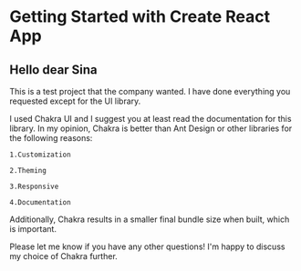 # Getting Started with Create React App

## Hello dear Sina

This is a test project that the company wanted. I have done everything you requested except for the UI library.

I used Chakra UI and I suggest you at least read the documentation for this library. In my opinion, Chakra is better than Ant Design or other libraries for the following reasons:

    1.Customization

    2.Theming 

    3.Responsive 

    4.Documentation 

Additionally, Chakra results in a smaller final bundle size when built, which is important.

Please let me know if you have any other questions! I'm happy to discuss my choice of Chakra further.

